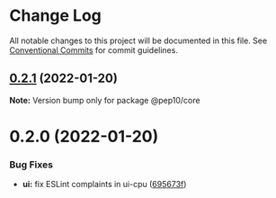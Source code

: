 # Change Log

All notable changes to this project will be documented in this file.
See [Conventional Commits](https://conventionalcommits.org) for commit guidelines.

## [0.2.1](https://gitlab.com/pep10/pepsuite/compare/v0.2.0...v0.2.1) (2022-01-20)

**Note:** Version bump only for package @pep10/core





# 0.2.0 (2022-01-20)


### Bug Fixes

* **ui:** fix ESLint complaints in ui-cpu ([695673f](https://gitlab.com/pep10/pepsuite/commit/695673f246879c5ae065f961488c8d287f0a9790))
